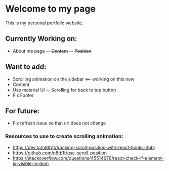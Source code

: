 # Welcome to my page

This is my personal portfolio website.

## Currently Working on:

-   About me page
    -- ~~Content~~
    -- ~~Position~~

## Want to add:

-   Scrolling animation on the sidebar <== working on this now
-   Content
-   Use material UI
    -- Scrolling for back to top button
-   Fix Footer

## For future:

-   Fix refresh issue so that url does not change

### Resources to use to create scrolling animation:

-   https://dev.to/n8tb1t/tracking-scroll-position-with-react-hooks-3bbj
-   https://github.com/n8tb1t/use-scroll-position
-   https://stackoverflow.com/questions/45514676/react-check-if-element-is-visible-in-dom
